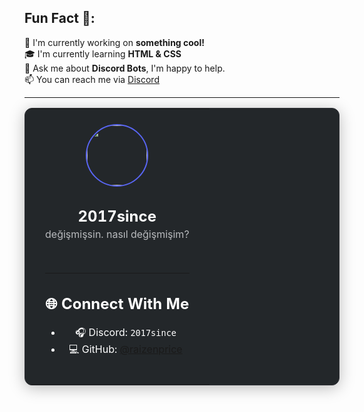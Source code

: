 ## Fun Fact 🎈:

🚀 I'm currently working on **something cool!**  
🎓 I'm currently learning **HTML & CSS**  
🤖 Ask me about **Discord Bots**, I'm happy to help.  
📫 You can reach me via [Discord](https://discord.com/users/355473219450437642)

---

<div align="center">
  <table style="border-radius: 12px; border: 1px solid #2f3136; background: #23272a; color: #fff; box-shadow: 0 4px 24px #0004;">
    <tr>
      <td style="padding: 24px 32px; text-align: center;">
        <img src="https://cdn.discordapp.com/attachments/1390627447220994134/1390641566208495706/IMG_0339.jpg?ex=686e4562&is=686cf3e2&hm=a99e859e6f9905b1b8c164af6964cb9cd3f707fc6f92b8a3fe83362c1e7eac3a&" width="96" style="border-radius: 50%; border: 2px solid #5865f2;">
        <h2 style="margin-bottom: 0;">2017since</h2>
        <p style="margin-top: 4px; color: #b9bbbe;">değişmişsin. nasıl değişmişim?</p>
        <br>
        

---

## 🌐 Connect With Me

- 🎧 Discord: `2017since`
- 💻 GitHub: [@raizenprice](https://github.com/raizenprice)
